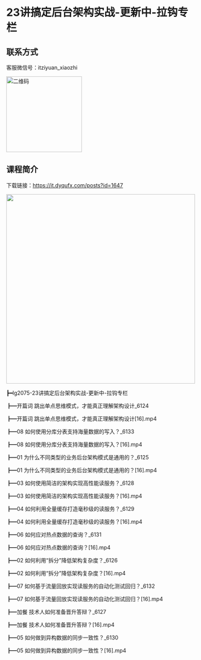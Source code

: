 # 23讲搞定后台架构实战-更新中-拉钩专栏

## 联系方式

客服微信号：itziyuan_xiaozhi

<img src="https://ziyuanyun.oss-cn-guangzhou.aliyuncs.com/common/20240614073449/666b82192834a.jpg" width="200" height="200" alt="二维码">

## 课程简介

下载链接：https://it.dyqufx.com/posts?id=1647

<img src="https://ziyuanyun.oss-cn-guangzhou.aliyuncs.com/yun/20240515183459/66448fd301b36.jpg" width="500" alt="">

  ┣━lg2075-23讲搞定后台架构实战-更新中-拉钩专栏

 ┣━开篇词 跳出单点思维模式，才能真正理解架构设计_6124

 ┣━开篇词 跳出单点思维模式，才能真正理解架构设计[16].mp4

 ┣━08 如何使用分库分表支持海量数据的写入？_6133

 ┣━08 如何使用分库分表支持海量数据的写入？[16].mp4

 ┣━01 为什么不同类型的业务后台架构模式是通用的？_6125

 ┣━01 为什么不同类型的业务后台架构模式是通用的？[16].mp4

 ┣━03 如何使用简洁的架构实现高性能读服务？_6128

 ┣━03 如何使用简洁的架构实现高性能读服务？[16].mp4

 ┣━04 如何利用全量缓存打造毫秒级的读服务？_6129

 ┣━04 如何利用全量缓存打造毫秒级的读服务？[16].mp4

 ┣━06 如何应对热点数据的查询？_6131

 ┣━06 如何应对热点数据的查询？[16].mp4

 ┣━02 如何利用“拆分”降低架构复杂度？_6126

 ┣━02 如何利用“拆分”降低架构复杂度？[16].mp4

 ┣━07 如何基于流量回放实现读服务的自动化测试回归？_6132

 ┣━07 如何基于流量回放实现读服务的自动化测试回归？[16].mp4

 ┣━加餐 技术人如何准备晋升答辩？_6127

 ┣━加餐 技术人如何准备晋升答辩？[16].mp4

 ┣━05 如何做到异构数据的同步一致性？_6130

 ┣━05 如何做到异构数据的同步一致性？[16].mp4

  